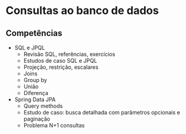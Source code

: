 # Consultas ao banco de dados
## Competências
 - SQL e JPQL
   - Revisão SQL, referências, exercícios
   - Estudos de caso SQL e JPQL
   - Projeção, restrição, escalares
   - Joins
   - Group by
   - União
   - Diferença
 - Spring Data JPA
   - Query methods
   - Estudo de caso: busca detalhada com parâmetros opcionais e paginação
   - Problema N+1 consultas
